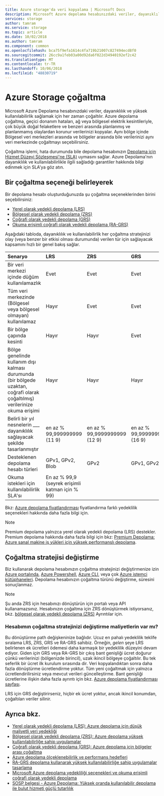 ```yaml
---
title: Azure storage'da veri kopyalama | Microsoft Docs
description: Microsoft Azure depolama hesabınızdaki veriler, dayanıklılık ve yüksek kullanılabilirlik için çoğaltılır. Yerel olarak yedekli depolama (LRS), bölgesel olarak yedekli depolama (ZRS), coğrafi olarak yedekli depolama (GRS) ve okuma erişimli coğrafi olarak yedekli depolama (RA-GRS) çoğaltma seçenekleri içerir.
services: storage
author: tamram
ms.service: storage
ms.topic: article
ms.date: 10/02/2018
ms.author: tamram
ms.component: common
ms.openlocfilehash: bca75f9efa1614c4fa719b21007c827494ecd8f0
ms.sourcegitcommit: 26cc9a1feb03a00d92da6f022d34940192ef2c42
ms.translationtype: MT
ms.contentlocale: tr-TR
ms.lasthandoff: 10/06/2018
ms.locfileid: "48830719"
---
```

# <a name="azure-storage-replication"></a>Azure Storage çoğaltma

Microsoft Azure Depolama hesabınızdaki veriler, dayanıklılık ve yüksek kullanılabilirlik sağlamak için her zaman çoğaltılır. Azure depolama çoğaltma, geçici donanım hataları, ağ veya bölgesel elektrik kesintileriyle, çok büyük doğal felaketlere ve benzeri arasında planlanmış ve planlanmamış olaylardan korunur verilerinizi kopyalar. Aynı bölge içinde Bölgesel veri merkezleri arasında ve bölgeler arasında bile verilerinizi aynı veri merkezinde çoğaltmayı seçebilirsiniz.

Çoğaltma işlemi, hata durumunda bile depolama hesabınızın [Depolama için Hizmet Düzeyi Sözleşmesi'ne (SLA)](https://azure.microsoft.com/support/legal/sla/storage/) uymasını sağlar. Azure Depolama'nın dayanıklılık ve kullanılabilirlikle ilgili sağladığı garantiler hakkında bilgi edinmek için SLA'ya göz atın.

## <a name="choosing-a-replication-option"></a>Bir çoğaltma seçeneği belirleyerek

Bir depolama hesabı oluşturduğunuzda şu çoğaltma seçeneklerinden birini seçebilirsiniz:

* [Yerel olarak yedekli depolama (LRS)](storage-redundancy-lrs.md)
* [Bölgesel olarak yedekli depolama (ZRS)](storage-redundancy-zrs.md)
* [Coğrafi olarak yedekli depolama (GRS)](storage-redundancy-grs.md)
* [Okuma erişimli coğrafi olarak yedekli depolama (RA-GRS)](storage-redundancy-grs.md#read-access-geo-redundant-storage)

Aşağıdaki tabloda, dayanıklılık ve kullanılabilirlik her çoğaltma stratejinizi olay (veya benzer bir etkisi olması durumunda) verilen tür için sağlayacak kapsamını hızlı bir genel bakış sağlar.

| Senaryo                                                                                                 | LRS                             | ZRS                              | GRS                                  | RA-GRS                               |
| :------------------------------------------------------------------------------------------------------- | :------------------------------ | :------------------------------- | :----------------------------------- | :----------------------------------- |
| Bir veri merkezi içinde düğüm kullanılamazlık                                                                 | Evet                             | Evet                              | Evet                                  | Evet                                  |
| Tüm veri merkezinde (Bölgesel veya bölgesel olmayan) kullanılamaz                                           | Hayır                              | Evet                              | Evet                                  | Evet                                  |
| Bir bölge çapında kesinti                                                                                     | Hayır                              | Hayır                               | Evet                                  | Evet                                  |
| Bölge genelinde kullanım dışı kalması durumunda (bir bölgede uzaktan, coğrafi olarak çoğaltılmış) verilerinize okuma erişimi | Hayır                              | Hayır                               | Hayır                                   | Evet                                  |
| Belirli bir yıl nesnelerin ___ dayanıklılık sağlayacak şekilde tasarlanmıştır                                          | en az % 99,999999999 (11 9) | en az % 99,9999999999 (12 9) | en az % 99,99999999999999 (16 9) | en az % 99,99999999999999 (16 9) |
| Desteklenen depolama hesabı türleri                                                                   | GPv1, GPv2, Blob                | GPv2                             | GPv1, GPv2, Blob                     | GPv1, GPv2, Blob                     |
| Okuma istekleri için kullanılabilirlik SLA'sı | En az % 99,9 (seyrek erişimli katman için % 99)


Bkz: [Azure depolama fiyatlandırması](https://azure.microsoft.com/pricing/details/storage/) fiyatlandırma farklı yedeklilik seçenekleri hakkında daha fazla bilgi için.

> [!NOTE]
> Premium depolama yalnızca yerel olarak yedekli depolama (LRS) destekler. Premium depolama hakkında daha fazla bilgi için bkz: [Premium Depolama: Azure sanal makine iş yükleri için yüksek performanslı depolama](../../virtual-machines/windows/premium-storage.md).

## <a name="changing-replication-strategy"></a>Çoğaltma stratejisi değiştirme
Biz kullanarak depolama hesabınızın çoğaltma stratejinizi değiştirmenize izin [Azure portalında](https://portal.azure.com/), [Azure Powershell](storage-powershell-guide-full.md), [Azure CLI](https://docs.microsoft.com/cli/azure/install-azure-cli?view=azure-cli-latest), veya çok [ Azure istemci kütüphaneleri](https://docs.microsoft.com/azure/index?view=azure-dotnet#pivot=sdkstools). Depolama hesabınızın çoğaltma türünü değiştirme, süresini sonuçlanmaz.

   > [!NOTE]
   > Şu anda ZRS için hesabınızı dönüştürün için portalı veya API kullanamazsınız. Hesabınızın çoğaltma için ZRS dönüştürmek istiyorsanız, bkz. [bölgesel olarak yedekli depolama (ZRS)](storage-redundancy-zrs.md) Ayrıntılar için.
    
### <a name="are-there-any-costs-to-changing-my-accounts-replication-strategy"></a>Hesabımın çoğaltma stratejinizi değiştirme maliyetlerin var mı?
Bu dönüştürme path değişkeninize bağlıdır. Ucuz en pahalı yedeklilik teklife sıralama LRS, ZRS, GRS ve RA-GRS sahibiz. Örneğin, *gelen* şeye LRS belirlenen ek ücretleri ödemesi daha karmaşık bir yedeklilik düzeyini devam ediyor. Giden *için* GRS veya RA-GRS bir çıkış bant genişliği ücret doğurur çünkü verilerinizi (bölgenizde birincil), uzak ikincil bölgeye çoğaltılır. Bu tek seferlik bir ücret ilk kurulum sırasında dir. Veri kopyalandıktan sonra daha fazla dönüştürme ücretlendirme yoktur. Tüm yeni çoğaltmak için yalnızca ücretlendirilirsiniz veya mevcut verileri güncelleştirme. Bant genişliği ücretlerine ilişkin daha fazla ayrıntı için bkz. [Azure depolama fiyatlandırması sayfası](https://azure.microsoft.com/pricing/details/storage/blobs/).

LRS için GRS değiştirirseniz, hiçbir ek ücret yoktur, ancak ikincil konumdan, çoğaltılan veriler silinir.

## <a name="see-also"></a>Ayrıca bkz.

- [Yerel olarak yedekli depolama (LRS): Azure depolama için düşük maliyetli veri yedekliği](storage-redundancy-lrs.md)
- [Bölgesel olarak yedekli depolama (ZRS): Azure depolama yüksek kullanılabilirliğe sahip uygulamalar](storage-redundancy-zrs.md)
- [Coğrafi olarak yedekli depolama (GRS): Azure depolama için bölgeler arası çoğaltma](storage-redundancy-grs.md)
- [Azure depolama ölçeklenebilirlik ve performans hedefleri](storage-scalability-targets.md)
- [RA-GRS depolama kullanarak yüksek kullanılabilirliğe sahip uygulamalar tasarlama](../storage-designing-ha-apps-with-ragrs.md)
- [Microsoft Azure depolama yedekliliği seçenekleri ve okuma erişimli coğrafi olarak yedekli depolama ](http://blogs.msdn.com/b/windowsazurestorage/archive/2013/12/11/introducing-read-access-geo-replicated-storage-ra-grs-for-windows-azure-storage.aspx)
- [SOSP belgesi - Azure Depolama: Yüksek oranda kullanılabilir depolama ile bulut hizmeti güçlü tutarlılık](http://blogs.msdn.com/b/windowsazurestorage/archive/2011/11/20/windows-azure-storage-a-highly-available-cloud-storage-service-with-strong-consistency.aspx)
